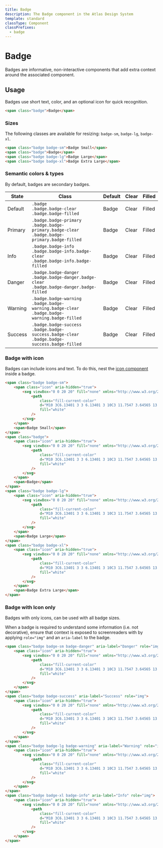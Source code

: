 ```yaml
---
title: Badge
description: The Badge component in the Atlas Design System
template: standard
classType: Component
classPrefixes:
  - badge
---
```


# Badge

Badges are informative, non-interactive components that add extra context around the associated component.

## Usage

Badges use short text, color, and an optional icon for quick recognition.

```html
<span class="badge">Badge</span>
```

### Sizes

The following classes are available for resizing: `badge-sm`, `badge-lg`, `badge-xl`.

```html
<span class="badge badge-sm">Badge Small</span>
<span class="badge">Badge</span>
<span class="badge badge-lg">Badge Large</span>
<span class="badge badge-xl">Badge Extra Large</span>
```

### Semantic colors & types

By default, badges are secondary badges.

| State   | Class                                                                                                   | Default                                        | Clear                                                      | Filled                                                       |
| ------- | ------------------------------------------------------------------------------------------------------- | ---------------------------------------------- | ---------------------------------------------------------- | ------------------------------------------------------------ |
| Default | `.badge`<br />`.badge.badge-clear`<br />`.badge.badge-filled`                                           | <span class="badge">Badge</span>               | <span class="badge badge-clear">Clear</span>               | <span class="badge badge-filled">Filled</span>               |
| Primary | `.badge.badge-primary`<br />`.badge.badge-primary.badge-clear`<br />`.badge.badge-primary.badge-filled` | <span class="badge badge-primary">Badge</span> | <span class="badge badge-primary badge-clear">Clear</span> | <span class="badge badge-primary badge-filled">Filled</span> |
| Info    | `.badge.badge-info`<br />`.badge.badge-info.badge-clear`<br />`.badge.badge-info.badge-filled`          | <span class="badge badge-info">Badge</span>    | <span class="badge badge-info badge-clear">Clear</span>    | <span class="badge badge-info badge-filled">Filled</span>    |
| Danger  | `.badge.badge-danger`<br />`.badge.badge-danger.badge-clear`<br />`.badge.badge-danger.badge-filled`    | <span class="badge badge-danger">Badge</span>  | <span class="badge badge-danger badge-clear">Clear</span>  | <span class="badge badge-danger badge-filled">Filled</span>  |
| Warning | `.badge.badge-warning`<br />`.badge.badge-warning.badge-clear`<br />`.badge.badge-warning.badge-filled` | <span class="badge badge-warning">Badge</span> | <span class="badge badge-warning badge-clear">Clear</span> | <span class="badge badge-warning badge-filled">Filled</span> |
| Success | `.badge.badge-success`<br />`.badge.badge-success.badge-clear`<br />`.badge.badge-success.badge-filled` | <span class="badge badge-success">Badge</span> | <span class="badge badge-success badge-clear">Clear</span> | <span class="badge badge-success badge-filled">Filled</span> |

### Badge with icon

Badges can include icons and text. To do this, nest the [icon component](./icon.md) inside a badge.

```html
<span class="badge badge-sm">
	<span class="icon" aria-hidden="true">
		<svg viewBox="0 0 20 20" fill="none" xmlns="http://www.w3.org/2000/svg">
			<path
				class="fill-current-color"
				d="M10 3C6.13401 3 3 6.13401 3 10C3 11.7547 3.64565 13.3586 4.71233 14.5872L8.94781 10.4185C9.5316 9.84393 10.4684 9.84393 11.0522 10.4185L15.2877 14.5872C16.3544 13.3586 17 11.7547 17 10C17 6.13401 13.866 3 10 3ZM10 17C11.7513 17 13.3525 16.3568 14.5801 15.2938L10.3507 11.1312C10.1561 10.9397 9.84387 10.9397 9.64927 11.1312L5.41994 15.2938C6.64753 16.3568 8.24866 17 10 17ZM2 10C2 5.58172 5.58172 2 10 2C14.4183 2 18 5.58172 18 10C18 14.4183 14.4183 18 10 18C5.58172 18 2 14.4183 2 10ZM13 7.5C13 7.22386 12.7761 7 12.5 7C12.2239 7 12 7.22386 12 7.5C12 7.77614 12.2239 8 12.5 8C12.7761 8 13 7.77614 13 7.5ZM14 7.5C14 8.32843 13.3284 9 12.5 9C11.6716 9 11 8.32843 11 7.5C11 6.67157 11.6716 6 12.5 6C13.3284 6 14 6.67157 14 7.5Z"
				fill="white"
			/>
		</svg>
	</span>
	<span>Badge Small</span>
</span>
<span class="badge">
	<span class="icon" aria-hidden="true">
		<svg viewBox="0 0 20 20" fill="none" xmlns="http://www.w3.org/2000/svg">
			<path
				class="fill-current-color"
				d="M10 3C6.13401 3 3 6.13401 3 10C3 11.7547 3.64565 13.3586 4.71233 14.5872L8.94781 10.4185C9.5316 9.84393 10.4684 9.84393 11.0522 10.4185L15.2877 14.5872C16.3544 13.3586 17 11.7547 17 10C17 6.13401 13.866 3 10 3ZM10 17C11.7513 17 13.3525 16.3568 14.5801 15.2938L10.3507 11.1312C10.1561 10.9397 9.84387 10.9397 9.64927 11.1312L5.41994 15.2938C6.64753 16.3568 8.24866 17 10 17ZM2 10C2 5.58172 5.58172 2 10 2C14.4183 2 18 5.58172 18 10C18 14.4183 14.4183 18 10 18C5.58172 18 2 14.4183 2 10ZM13 7.5C13 7.22386 12.7761 7 12.5 7C12.2239 7 12 7.22386 12 7.5C12 7.77614 12.2239 8 12.5 8C12.7761 8 13 7.77614 13 7.5ZM14 7.5C14 8.32843 13.3284 9 12.5 9C11.6716 9 11 8.32843 11 7.5C11 6.67157 11.6716 6 12.5 6C13.3284 6 14 6.67157 14 7.5Z"
				fill="white"
			/>
		</svg>
	</span>
	<span>Badge</span>
</span>
<span class="badge badge-lg">
	<span class="icon" aria-hidden="true">
		<svg viewBox="0 0 20 20" fill="none" xmlns="http://www.w3.org/2000/svg">
			<path
				class="fill-current-color"
				d="M10 3C6.13401 3 3 6.13401 3 10C3 11.7547 3.64565 13.3586 4.71233 14.5872L8.94781 10.4185C9.5316 9.84393 10.4684 9.84393 11.0522 10.4185L15.2877 14.5872C16.3544 13.3586 17 11.7547 17 10C17 6.13401 13.866 3 10 3ZM10 17C11.7513 17 13.3525 16.3568 14.5801 15.2938L10.3507 11.1312C10.1561 10.9397 9.84387 10.9397 9.64927 11.1312L5.41994 15.2938C6.64753 16.3568 8.24866 17 10 17ZM2 10C2 5.58172 5.58172 2 10 2C14.4183 2 18 5.58172 18 10C18 14.4183 14.4183 18 10 18C5.58172 18 2 14.4183 2 10ZM13 7.5C13 7.22386 12.7761 7 12.5 7C12.2239 7 12 7.22386 12 7.5C12 7.77614 12.2239 8 12.5 8C12.7761 8 13 7.77614 13 7.5ZM14 7.5C14 8.32843 13.3284 9 12.5 9C11.6716 9 11 8.32843 11 7.5C11 6.67157 11.6716 6 12.5 6C13.3284 6 14 6.67157 14 7.5Z"
				fill="white"
			/>
		</svg>
	</span>
	<span>Badge Large</span>
</span>
<span class="badge badge-xl">
	<span class="icon" aria-hidden="true">
		<svg viewBox="0 0 20 20" fill="none" xmlns="http://www.w3.org/2000/svg">
			<path
				class="fill-current-color"
				d="M10 3C6.13401 3 3 6.13401 3 10C3 11.7547 3.64565 13.3586 4.71233 14.5872L8.94781 10.4185C9.5316 9.84393 10.4684 9.84393 11.0522 10.4185L15.2877 14.5872C16.3544 13.3586 17 11.7547 17 10C17 6.13401 13.866 3 10 3ZM10 17C11.7513 17 13.3525 16.3568 14.5801 15.2938L10.3507 11.1312C10.1561 10.9397 9.84387 10.9397 9.64927 11.1312L5.41994 15.2938C6.64753 16.3568 8.24866 17 10 17ZM2 10C2 5.58172 5.58172 2 10 2C14.4183 2 18 5.58172 18 10C18 14.4183 14.4183 18 10 18C5.58172 18 2 14.4183 2 10ZM13 7.5C13 7.22386 12.7761 7 12.5 7C12.2239 7 12 7.22386 12 7.5C12 7.77614 12.2239 8 12.5 8C12.7761 8 13 7.77614 13 7.5ZM14 7.5C14 8.32843 13.3284 9 12.5 9C11.6716 9 11 8.32843 11 7.5C11 6.67157 11.6716 6 12.5 6C13.3284 6 14 6.67157 14 7.5Z"
				fill="white"
			/>
		</svg>
	</span>
	<span>Badge Extra Large</span>
</span>
```

### Badge with Icon only

Badges with only icons, can be used with all badge sizes.

When a badge is required to understand some information (i.e. not decorative), ensure that context is exposed to screenreaders with by applying `role="img"` and an `aria-label` to the badge.

```html
<span class="badge badge-sm badge-danger" aria-label="Danger" role="img">
	<span class="icon" aria-hidden="true">
		<svg viewBox="0 0 20 20" fill="none" xmlns="http://www.w3.org/2000/svg">
			<path
				class="fill-current-color"
				d="M10 3C6.13401 3 3 6.13401 3 10C3 11.7547 3.64565 13.3586 4.71233 14.5872L8.94781 10.4185C9.5316 9.84393 10.4684 9.84393 11.0522 10.4185L15.2877 14.5872C16.3544 13.3586 17 11.7547 17 10C17 6.13401 13.866 3 10 3ZM10 17C11.7513 17 13.3525 16.3568 14.5801 15.2938L10.3507 11.1312C10.1561 10.9397 9.84387 10.9397 9.64927 11.1312L5.41994 15.2938C6.64753 16.3568 8.24866 17 10 17ZM2 10C2 5.58172 5.58172 2 10 2C14.4183 2 18 5.58172 18 10C18 14.4183 14.4183 18 10 18C5.58172 18 2 14.4183 2 10ZM13 7.5C13 7.22386 12.7761 7 12.5 7C12.2239 7 12 7.22386 12 7.5C12 7.77614 12.2239 8 12.5 8C12.7761 8 13 7.77614 13 7.5ZM14 7.5C14 8.32843 13.3284 9 12.5 9C11.6716 9 11 8.32843 11 7.5C11 6.67157 11.6716 6 12.5 6C13.3284 6 14 6.67157 14 7.5Z"
				fill="white"
			/>
		</svg>
	</span>
</span>
<span class="badge badge-success" aria-label="Success" role="img">
	<span class="icon" aria-hidden="true">
		<svg viewBox="0 0 20 20" fill="none" xmlns="http://www.w3.org/2000/svg">
			<path
				class="fill-current-color"
				d="M10 3C6.13401 3 3 6.13401 3 10C3 11.7547 3.64565 13.3586 4.71233 14.5872L8.94781 10.4185C9.5316 9.84393 10.4684 9.84393 11.0522 10.4185L15.2877 14.5872C16.3544 13.3586 17 11.7547 17 10C17 6.13401 13.866 3 10 3ZM10 17C11.7513 17 13.3525 16.3568 14.5801 15.2938L10.3507 11.1312C10.1561 10.9397 9.84387 10.9397 9.64927 11.1312L5.41994 15.2938C6.64753 16.3568 8.24866 17 10 17ZM2 10C2 5.58172 5.58172 2 10 2C14.4183 2 18 5.58172 18 10C18 14.4183 14.4183 18 10 18C5.58172 18 2 14.4183 2 10ZM13 7.5C13 7.22386 12.7761 7 12.5 7C12.2239 7 12 7.22386 12 7.5C12 7.77614 12.2239 8 12.5 8C12.7761 8 13 7.77614 13 7.5ZM14 7.5C14 8.32843 13.3284 9 12.5 9C11.6716 9 11 8.32843 11 7.5C11 6.67157 11.6716 6 12.5 6C13.3284 6 14 6.67157 14 7.5Z"
				fill="white"
			/>
		</svg>
	</span>
</span>
<span class="badge badge-lg badge-warning" aria-label="Warning" role="img">
	<span class="icon" aria-hidden="true">
		<svg viewBox="0 0 20 20" fill="none" xmlns="http://www.w3.org/2000/svg">
			<path
				class="fill-current-color"
				d="M10 3C6.13401 3 3 6.13401 3 10C3 11.7547 3.64565 13.3586 4.71233 14.5872L8.94781 10.4185C9.5316 9.84393 10.4684 9.84393 11.0522 10.4185L15.2877 14.5872C16.3544 13.3586 17 11.7547 17 10C17 6.13401 13.866 3 10 3ZM10 17C11.7513 17 13.3525 16.3568 14.5801 15.2938L10.3507 11.1312C10.1561 10.9397 9.84387 10.9397 9.64927 11.1312L5.41994 15.2938C6.64753 16.3568 8.24866 17 10 17ZM2 10C2 5.58172 5.58172 2 10 2C14.4183 2 18 5.58172 18 10C18 14.4183 14.4183 18 10 18C5.58172 18 2 14.4183 2 10ZM13 7.5C13 7.22386 12.7761 7 12.5 7C12.2239 7 12 7.22386 12 7.5C12 7.77614 12.2239 8 12.5 8C12.7761 8 13 7.77614 13 7.5ZM14 7.5C14 8.32843 13.3284 9 12.5 9C11.6716 9 11 8.32843 11 7.5C11 6.67157 11.6716 6 12.5 6C13.3284 6 14 6.67157 14 7.5Z"
				fill="white"
			/>
		</svg>
	</span>
</span>
<span class="badge badge-xl badge-info" aria-label="Info" role="img">
	<span class="icon" aria-hidden="true">
		<svg viewBox="0 0 20 20" fill="none" xmlns="http://www.w3.org/2000/svg">
			<path
				class="fill-current-color"
				d="M10 3C6.13401 3 3 6.13401 3 10C3 11.7547 3.64565 13.3586 4.71233 14.5872L8.94781 10.4185C9.5316 9.84393 10.4684 9.84393 11.0522 10.4185L15.2877 14.5872C16.3544 13.3586 17 11.7547 17 10C17 6.13401 13.866 3 10 3ZM10 17C11.7513 17 13.3525 16.3568 14.5801 15.2938L10.3507 11.1312C10.1561 10.9397 9.84387 10.9397 9.64927 11.1312L5.41994 15.2938C6.64753 16.3568 8.24866 17 10 17ZM2 10C2 5.58172 5.58172 2 10 2C14.4183 2 18 5.58172 18 10C18 14.4183 14.4183 18 10 18C5.58172 18 2 14.4183 2 10ZM13 7.5C13 7.22386 12.7761 7 12.5 7C12.2239 7 12 7.22386 12 7.5C12 7.77614 12.2239 8 12.5 8C12.7761 8 13 7.77614 13 7.5ZM14 7.5C14 8.32843 13.3284 9 12.5 9C11.6716 9 11 8.32843 11 7.5C11 6.67157 11.6716 6 12.5 6C13.3284 6 14 6.67157 14 7.5Z"
				fill="white"
			/>
		</svg>
	</span>
</span>
```
